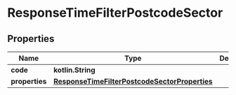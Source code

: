 
# ResponseTimeFilterPostcodeSector

## Properties
Name | Type | Description | Notes
------------ | ------------- | ------------- | -------------
**code** | **kotlin.String** |  | 
**properties** | [**ResponseTimeFilterPostcodeSectorProperties**](ResponseTimeFilterPostcodeSectorProperties.md) |  | 




